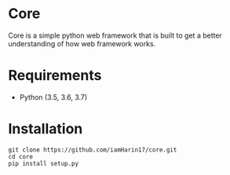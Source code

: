 # Core
Core is a simple python web framework that is built to get a better understanding of how web framework works.

# Requirements
* Python (3.5, 3.6, 3.7)

# Installation
```
git clone https://github.com/iamHarin17/core.git
cd core
pip install setup.py
```
